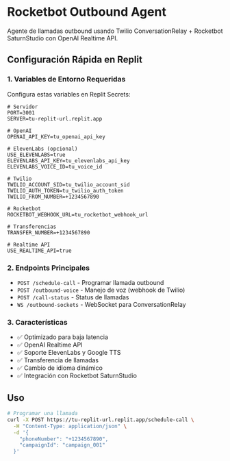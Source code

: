 # Rocketbot Outbound Agent

Agente de llamadas outbound usando Twilio ConversationRelay + Rocketbot SaturnStudio con OpenAI Realtime API.

## Configuración Rápida en Replit

### 1. Variables de Entorno Requeridas

Configura estas variables en Replit Secrets:

```
# Servidor
PORT=3001
SERVER=tu-replit-url.replit.app

# OpenAI
OPENAI_API_KEY=tu_openai_api_key

# ElevenLabs (opcional)
USE_ELEVENLABS=true
ELEVENLABS_API_KEY=tu_elevenlabs_api_key
ELEVENLABS_VOICE_ID=tu_voice_id

# Twilio
TWILIO_ACCOUNT_SID=tu_twilio_account_sid
TWILIO_AUTH_TOKEN=tu_twilio_auth_token
TWILIO_FROM_NUMBER=+1234567890

# Rocketbot
ROCKETBOT_WEBHOOK_URL=tu_rocketbot_webhook_url

# Transferencias
TRANSFER_NUMBER=+1234567890

# Realtime API
USE_REALTIME_API=true
```

### 2. Endpoints Principales

- `POST /schedule-call` - Programar llamada outbound
- `POST /outbound-voice` - Manejo de voz (webhook de Twilio)
- `POST /call-status` - Status de llamadas
- `WS /outbound-sockets` - WebSocket para ConversationRelay

### 3. Características

- ✅ Optimizado para baja latencia
- ✅ OpenAI Realtime API
- ✅ Soporte ElevenLabs y Google TTS
- ✅ Transferencia de llamadas
- ✅ Cambio de idioma dinámico
- ✅ Integración con Rocketbot SaturnStudio

## Uso

```bash
# Programar una llamada
curl -X POST https://tu-replit-url.replit.app/schedule-call \
  -H "Content-Type: application/json" \
  -d '{
    "phoneNumber": "+1234567890",
    "campaignId": "campaign_001"
  }'
```